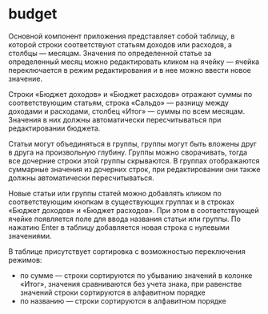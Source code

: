 # budget

Основной компонент приложения представляет собой таблицу, в которой строки соответствуют статьям доходов или расходов, а столбцы — месяцам. Значения по определенной статье за определенный месяц можно редактировать кликом на ячейку — ячейка переключается в режим редактирования и в нее можно ввести новое значение.

Строки «Бюджет доходов» и «Бюджет расходов» отражают суммы по соответствующим статьям, строка «Сальдо» — разницу между доходами и расходами, столбец «Итог» — суммы по всем месяцам. Значения в них должны автоматически пересчитываться при редактировании бюджета.

Статьи могут объединяться в группы, группы могут быть вложены друг в друга на произвольную глубину. Группы можно сворачивать, тогда все дочерние строки этой группы скрываются. В группах отображаются суммарные значения из дочерних строк, при редактировании они также должны автоматически пересчитываться.

Новые статьи или группы статей можно добавлять кликом по соответствующим кнопкам в существующих группах и в строках «Бюджет доходов» и «Бюджет расходов». При этом в соответствующей ячейке появляется поле для ввода названия статьи или группы. По нажатию Enter в таблицу добавляется новая строка с нулевыми значениями.

В таблице присутствует сортировка с возможностью переключения режимов:

- по сумме — строки сортируются по убыванию значений в колонке «Итог», значения сравниваются без учета знака, при равенстве значений строки сортируются в алфавитном порядке
- по названию — строки сортируются в алфавитном порядке
